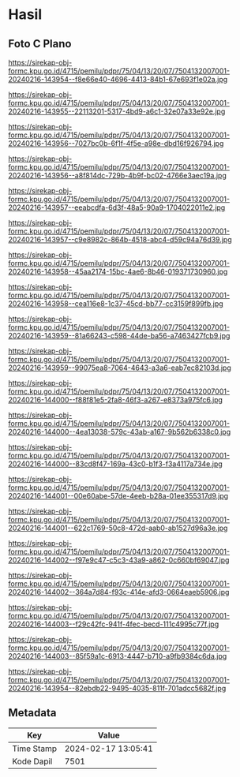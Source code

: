 # Hasil

## Foto C Plano

https://sirekap-obj-formc.kpu.go.id/4715/pemilu/pdpr/75/04/13/20/07/7504132007001-20240216-143954--f8e66e40-4696-4413-84b1-67e693f1e02a.jpg

https://sirekap-obj-formc.kpu.go.id/4715/pemilu/pdpr/75/04/13/20/07/7504132007001-20240216-143955--22113201-5317-4bd9-a6c1-32e07a33e92e.jpg

https://sirekap-obj-formc.kpu.go.id/4715/pemilu/pdpr/75/04/13/20/07/7504132007001-20240216-143956--7027bc0b-6f1f-4f5e-a98e-dbd16f926794.jpg

https://sirekap-obj-formc.kpu.go.id/4715/pemilu/pdpr/75/04/13/20/07/7504132007001-20240216-143956--a8f814dc-729b-4b9f-bc02-4766e3aec19a.jpg

https://sirekap-obj-formc.kpu.go.id/4715/pemilu/pdpr/75/04/13/20/07/7504132007001-20240216-143957--eeabcdfa-6d3f-48a5-90a9-1704022011e2.jpg

https://sirekap-obj-formc.kpu.go.id/4715/pemilu/pdpr/75/04/13/20/07/7504132007001-20240216-143957--c9e8982c-864b-4518-abc4-d59c94a76d39.jpg

https://sirekap-obj-formc.kpu.go.id/4715/pemilu/pdpr/75/04/13/20/07/7504132007001-20240216-143958--45aa2174-15bc-4ae6-8b46-019371730960.jpg

https://sirekap-obj-formc.kpu.go.id/4715/pemilu/pdpr/75/04/13/20/07/7504132007001-20240216-143958--cea116e8-1c37-45cd-bb77-cc3159f899fb.jpg

https://sirekap-obj-formc.kpu.go.id/4715/pemilu/pdpr/75/04/13/20/07/7504132007001-20240216-143959--81a66243-c598-44de-ba56-a7463427fcb9.jpg

https://sirekap-obj-formc.kpu.go.id/4715/pemilu/pdpr/75/04/13/20/07/7504132007001-20240216-143959--99075ea8-7064-4643-a3a6-eab7ec82103d.jpg

https://sirekap-obj-formc.kpu.go.id/4715/pemilu/pdpr/75/04/13/20/07/7504132007001-20240216-144000--f88f81e5-2fa8-46f3-a267-e8373a975fc6.jpg

https://sirekap-obj-formc.kpu.go.id/4715/pemilu/pdpr/75/04/13/20/07/7504132007001-20240216-144000--4ea13038-579c-43ab-a167-9b562b6338c0.jpg

https://sirekap-obj-formc.kpu.go.id/4715/pemilu/pdpr/75/04/13/20/07/7504132007001-20240216-144000--83cd8f47-169a-43c0-b1f3-f3a4117a734e.jpg

https://sirekap-obj-formc.kpu.go.id/4715/pemilu/pdpr/75/04/13/20/07/7504132007001-20240216-144001--00e60abe-57de-4eeb-b28a-01ee355317d9.jpg

https://sirekap-obj-formc.kpu.go.id/4715/pemilu/pdpr/75/04/13/20/07/7504132007001-20240216-144001--622c1769-50c8-472d-aab0-ab1527d96a3e.jpg

https://sirekap-obj-formc.kpu.go.id/4715/pemilu/pdpr/75/04/13/20/07/7504132007001-20240216-144002--f97e9c47-c5c3-43a9-a862-0c660bf69047.jpg

https://sirekap-obj-formc.kpu.go.id/4715/pemilu/pdpr/75/04/13/20/07/7504132007001-20240216-144002--364a7d84-f93c-414e-afd3-0664eaeb5906.jpg

https://sirekap-obj-formc.kpu.go.id/4715/pemilu/pdpr/75/04/13/20/07/7504132007001-20240216-144003--f29c42fc-941f-4fec-becd-111c4995c77f.jpg

https://sirekap-obj-formc.kpu.go.id/4715/pemilu/pdpr/75/04/13/20/07/7504132007001-20240216-144003--85f59a1c-6913-4447-b710-a9fb9384c6da.jpg

https://sirekap-obj-formc.kpu.go.id/4715/pemilu/pdpr/75/04/13/20/07/7504132007001-20240216-143954--82ebdb22-9495-4035-811f-701adcc5682f.jpg


## Metadata

| Key        | Value               |
| ---------- | ------------------- |
| Time Stamp | 2024-02-17 13:05:41 |
| Kode Dapil | 7501                |



